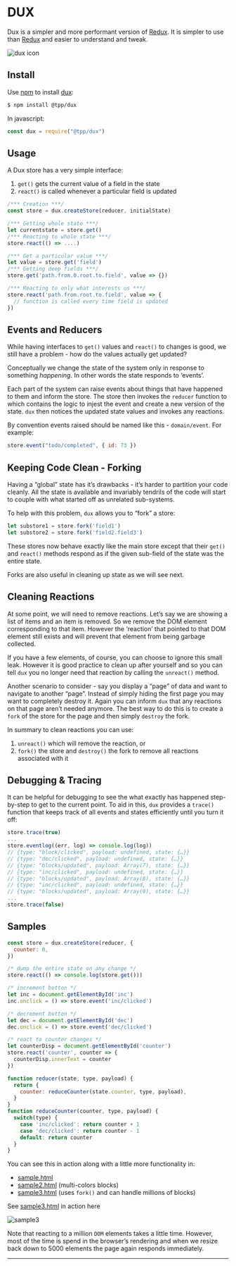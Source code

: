 # DUX

Dux is a simpler and more performant version of [Redux](https://redux.js.org). It is simpler to use than [Redux](https://redux.js.org) and easier to understand and tweak.

![dux icon](./dux.jpg)

## Install

Use [npm](https://npmjs.org) to install [dux](https://www.npmjs.com/package/@tpp/dux):

```sh
$ npm install @tpp/dux
```

In javascript:

```javascript
const dux = require("@tpp/dux")
```

## Usage

A Dux store has a very simple interface:

1. `get()` gets the current value of a field in the state
3. `react()` is called whenever a particular field is updated

```javascript
/*** Creation ***/
const store = dux.createStore(reducer, initialState)

/*** Getting whole state ***/
let currentstate = store.get()
/*** Reacting to whole state ***/
store.react(() => ....)

/*** Get a particular value ***/
let value = store.get('field')
/*** Getting deep fields ***/
store.get('path.from.0.root.to.field', value => {})

/*** Reacting to only what interests us ***/
store.react('path.from.root.to.field', value => {
  // function is called every time field is updated
})
```

## Events and Reducers

While having interfaces to `get()` values and `react()` to changes is good, we still have a problem - how do the values actually get updated?

Conceptually we change the state of the system only in response to something *happening*. In other words the state responds to ‘events’.

Each part of the system can raise events about things that have happened to them and inform the store. The store then invokes the `reducer` function to which contains the logic to injest the event and create a new version of the state. `dux` then notices the updated state values and invokes any reactions.

By convention events raised should be named like this -  `domain/event`. For example:

```javascript
store.event("todo/completed", { id: 73 })
```

## Keeping Code Clean - Forking

Having a “global” state has it’s drawbacks - it’s harder to partition your code cleanly. All the state is available and invariably tendrils of the code will start to couple with what started off as unrelated sub-systems.

To help with this problem, `dux` allows you to “fork” a store:

```javascript
let substore1 = store.fork('field1')
let substore2 = store.fork('field2.field3')
```

These stores now behave exactly like the main store except that their `get()` and `react()` methods respond as if the given sub-field of the state was the entire state.

Forks are also useful in cleaning up state as we will see next.

## Cleaning Reactions

At some point, we will need to remove reactions. Let’s say we are showing a list of items and an item is removed. So we remove the DOM element corresponding to that item. However the ‘reaction’ that pointed to that DOM element still exists and will prevent that element from being garbage collected.

If you have a few elements, of course, you can choose to ignore this small leak. However it is good practice to clean up after yourself and so you can tell `dux` you no longer need that reaction by calling the `unreact()` method.

Another scenario to consider - say you display a “page” of data and want to navigate to another “page”. Instead of simply hiding the first page you may want to completely destroy it. Again you can inform `dux` that any reactions on that page aren’t needed anymore. The best way to do this is to create a `fork` of the store for the page and then simply `destroy` the fork.

In summary to clean reactions you can use:

1. `unreact()` which will remove the reaction, or
2. `fork()`  the store and `destroy()` the fork to remove all reactions associated with it

## Debugging & Tracing

It can be helpful for debugging to see the what exactly has happened step-by-step to get to the current point. To aid in this, `dux` provides a `trace()` function that keeps track of all events and states efficiently until you turn it off:

```javascript
store.trace(true)
...
store.eventlog((err, log) => console.log(log))
// {type: "block/clicked", payload: undefined, state: {…}}
// {type: "dec/clicked", payload: undefined, state: {…}}
// {type: "blocks/updated", payload: Array(7), state: {…}}
// {type: "inc/clicked", payload: undefined, state: {…}}
// {type: "blocks/updated", payload: Array(8), state: {…}}
// {type: "inc/clicked", payload: undefined, state: {…}}
// {type: "blocks/updated", payload: Array(9), state: {…}}
...
store.trace(false)
```

## Samples

```javascript
const store = dux.createStore(reducer, {
  counter: 0,
})

/* dump the entire state on any change */
store.react(() => console.log(store.get()))

/* increment button */
let inc = document.getElementById('inc')
inc.onclick = () => store.event('inc/clicked')

/* decrement button */
let dec = document.getElementById('dec')
dec.onclick = () => store.event('dec/clicked')

/* react to counter changes */
let counterDisp = document.getElementById('counter')
store.react('counter', counter => {
  counterDisp.innerText = counter
})

function reducer(state, type, payload) {
  return {
    counter: reduceCounter(state.counter, type, payload),
  }
}
function reduceCounter(counter, type, payload) {
  switch(type) {
    case 'inc/clicked': return counter + 1
    case 'dec/clicked': return counter - 1
    default: return counter
  }
}
```

You can see this in action along with a little more functionality in:

* [sample.html](./sample.html)
* [sample2.html](./sample2.html) (multi-colors blocks)
* [sample3.html](./sample3.html) (uses `fork()` and can handle millions of blocks)

See [sample3.html](./sample3.html) in action here

![sample3](./sample3.gif)

Note that reacting to a million `DOM` elements takes a little time. However, most of the time is spend in the browser’s rendering and when we resize back down to 5000 elements the page again responds immediately.

----

